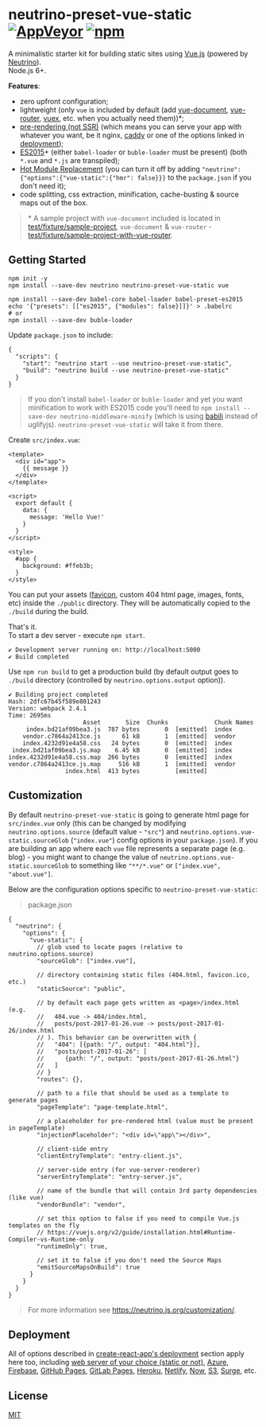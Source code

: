 # neutrino-preset-vue-static [![AppVeyor](https://img.shields.io/appveyor/ci/shyiko/neutrino-preset-vue-static.svg)]() [![npm](https://img.shields.io/npm/v/neutrino-preset-vue-static.svg)](https://www.npmjs.com/package/neutrino-preset-vue-static)

A minimalistic starter kit for building static sites using [Vue.js](https://vuejs.org/) (powered by [Neutrino](https://neutrino.js.org/)).  
Node.js 6+.

**Features**:
- zero upfront configuration;
- lightweight (only `vue` is included by default (add [vue-document](https://github.com/shyiko/vue-document), [vue-router](https://router.vuejs.org/en/), [vuex](https://vuex.vuejs.org/en/), etc. when you actually need them))\*;
- [pre-rendering (not SSR)](https://vuejs.org/v2/guide/ssr.html#SSR-vs-Prerendering) (which means you can 
serve your app with whatever you want, be it nginx, [caddy](https://caddyserver.com/) or one of the options linked in [deployment](#deployment));
- [ES2015](https://vue-loader.vuejs.org/en/features/es2015.html)+ (either `babel-loader` or `buble-loader` must be present) (both `*.vue` and `*.js` are transpiled); 
- [Hot Module Replacement](https://vue-loader.vuejs.org/en/features/hot-reload.html) (you can turn it off by adding `"neutrino":{"options":{"vue-static":{"hmr": false}}}` to the `package.json` if you don't need it);
- code splitting, css extraction, minification, cache-busting & source maps out of the box.

> \* A sample project with `vue-document` included is located in [test/fixture/sample-project](test/fixture/sample-project), `vue-document` & `vue-router` - [test/fixture/sample-project-with-vue-router](test/fixture/sample-project-with-vue-router). 

## Getting Started

```
npm init -y
npm install --save-dev neutrino neutrino-preset-vue-static vue

npm install --save-dev babel-core babel-loader babel-preset-es2015
echo '{"presets": [["es2015", {"modules": false}]]}' > .babelrc
# or
npm install --save-dev buble-loader
```

Update `package.json` to include: 

```
{
  "scripts": {
    "start": "neutrino start --use neutrino-preset-vue-static",
    "build": "neutrino build --use neutrino-preset-vue-static"
  }
}
```

> If you don't install `babel-loader` or `buble-loader` and yet you want minification
 to work with ES2015 code you'll need to `npm install --save-dev neutrino-middleware-minify` (which is using [babili](https://github.com/babel/babili) instead of uglifyjs). 
 `neutrino-preset-vue-static` will take it from there.

Create `src/index.vue`:

```vue
<template>
  <div id="app">
    {{ message }}
  </div>
</template>

<script>
  export default {
    data: {
      message: 'Hello Vue!'
    }
  }
</script>

<style>
  #app {
    background: #ffeb3b;
  }
</style>
```

You can put your assets ([favicon](https://realfavicongenerator.net/), custom 404 html page, images, fonts, etc) 
inside the `./public` directory. They will be automatically copied to the `./build` during the build.

That's it.  
To start a dev server - execute `npm start`.

```
✔ Development server running on: http://localhost:5000
✔ Build completed
```

Use `npm run build` to get a production build (by default 
output goes to `./build` directory (controlled by `neutrino.options.output` option)).

```
✔ Building project completed
Hash: 2dfc67b45f589e801243
Version: webpack 2.4.1
Time: 2695ms
                     Asset       Size  Chunks             Chunk Names
     index.bd21af09bea3.js  787 bytes       0  [emitted]  index
    vendor.c7864a2413ce.js      61 kB       1  [emitted]  vendor
    index.4232d91e4a58.css   24 bytes       0  [emitted]  index
 index.bd21af09bea3.js.map    6.45 kB       0  [emitted]  index
index.4232d91e4a58.css.map  266 bytes       0  [emitted]  index
vendor.c7864a2413ce.js.map     516 kB       1  [emitted]  vendor
                index.html  413 bytes          [emitted]  
```

## Customization

By default `neutrino-preset-vue-static` is going to generate html page for `src/index.vue` only (this can 
be changed by modifying `neutrino.options.source` (default value - `"src"`) and `neutrino.options.vue-static.sourceGlob` (`"index.vue"`) config options in your 
`package.json`). If you are building an app where each `vue` file represents a separate page (e.g. blog) - 
you might want to change the value of `neutrino.options.vue-static.sourceGlob` to something like `"**/*.vue"` or `["index.vue", "about.vue"]`. 

Below are the configuration options specific to `neutrino-preset-vue-static`:

> package.json

```json5
{
  "neutrino": {
    "options": {
      "vue-static": {
        // glob used to locate pages (relative to neutrino.options.source)
        "sourceGlob": ["index.vue"],        

        // directory containing static files (404.html, favicon.ico, etc.) 
        "staticSource": "public",

        // by default each page gets written as <page>/index.html (e.g.
        //   404.vue -> 404/index.html,
        //   posts/post-2017-01-26.vue -> posts/post-2017-01-26/index.html
        // ). This behavior can be overwritten with {
        //   "404": [{path: "/", output: "404.html"}],
        //   "posts/post-2017-01-26": [
        //      {path: "/", output: "posts/post-2017-01-26.html"}
        //   ]
        // }
        "routes": {},
        
        // path to a file that should be used as a template to generate pages 
        "pageTemplate": "page-template.html",
        
        // a placeholder for pre-rendered html (value must be present in pageTemplate)
        "injectionPlaceholder": "<div id=\"app\"></div>",
        
        // client-side entry
        "clientEntryTemplate": "entry-client.js",
        
        // server-side entry (for vue-server-renderer)
        "serverEntryTemplate": "entry-server.js",

        // name of the bundle that will contain 3rd party dependencies (like vue)          
        "vendorBundle": "vendor",
                
        // set this option to false if you need to compile Vue.js templates on the fly 
        // https://vuejs.org/v2/guide/installation.html#Runtime-Compiler-vs-Runtime-only
        "runtimeOnly": true,
        
        // set it to false if you don't need the Source Maps
        "emitSourceMapsOnBuild": true
      }
    }
  }
}
```

> For more information see https://neutrino.js.org/customization/.

## Deployment

All of options described in [create-react-app's deployment](https://github.com/facebookincubator/create-react-app/blob/master/packages/react-scripts/template/README.md#deployment)
section apply here too, including 
[web server of your choice (static or not)](https://github.com/facebookincubator/create-react-app/blob/master/packages/react-scripts/template/README.md#static-server), 
[Azure](https://github.com/facebookincubator/create-react-app/blob/master/packages/react-scripts/template/README.md#azure),
[Firebase](https://github.com/facebookincubator/create-react-app/blob/master/packages/react-scripts/template/README.md#firebase),
[GitHub Pages](https://github.com/facebookincubator/create-react-app/blob/master/packages/react-scripts/template/README.md#github-pages),
[GitLab Pages](https://gist.github.com/shyiko/d0550bd59d07695f99ba4b127d399bf0),
[Heroku](https://github.com/facebookincubator/create-react-app/blob/master/packages/react-scripts/template/README.md#heroku),
[Netlify](https://github.com/facebookincubator/create-react-app/blob/master/packages/react-scripts/template/README.md#netlify),
[Now](https://zeit.co/now),
[S3](https://github.com/facebookincubator/create-react-app/blob/master/packages/react-scripts/template/README.md#s3-and-cloudfront),
[Surge](https://github.com/facebookincubator/create-react-app/blob/master/packages/react-scripts/template/README.md#surge), etc.

## License

[MIT](https://opensource.org/licenses/mit-license.php)
